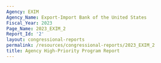 ```yaml
---
Agency: EXIM
Agency_Name: Export-Import Bank of the United States
Fiscal_Year: 2023
Page_Name: 2023_EXIM_2
Report_Id: '2'
layout: congressional-reports
permalink: /resources/congressional-reports/2023_EXIM_2
title: Agency High-Priority Program Report
---
```


